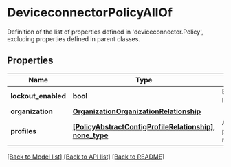 # DeviceconnectorPolicyAllOf

Definition of the list of properties defined in 'deviceconnector.Policy', excluding properties defined in parent classes.
## Properties
Name | Type | Description | Notes
------------ | ------------- | ------------- | -------------
**lockout_enabled** | **bool** | Enables configuration lockout on the endpoint. | [optional] 
**organization** | [**OrganizationOrganizationRelationship**](OrganizationOrganizationRelationship.md) |  | [optional] 
**profiles** | [**[PolicyAbstractConfigProfileRelationship], none_type**](PolicyAbstractConfigProfileRelationship.md) | An array of relationships to policyAbstractConfigProfile resources. | [optional] 

[[Back to Model list]](../README.md#documentation-for-models) [[Back to API list]](../README.md#documentation-for-api-endpoints) [[Back to README]](../README.md)


